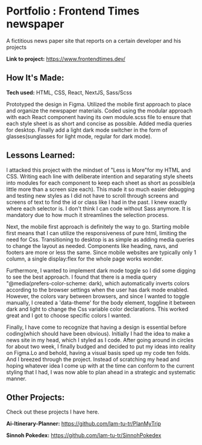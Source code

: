 # Portfolio : Frontend Times newspaper

A fictitious news paper site that reports on a certain developer and his projects

**Link to project:** https://www.frontendtimes.dev/



## How It's Made:

**Tech used:** HTML, CSS, React, NextJS, Sass/Scss

Prototyped the design in Figma. Utilized the mobile first approach to place and organize the newspaper materials. Coded using the modular approach with each React component having its own module.scss file to ensure that each style sheet is as short and concise as possible. Added media queries for desktop. Finally add a light dark mode switcher in the form of glasses(sunglasses for light mode, regular for dark mode).

## Lessons Learned:

I attacked this project with the mindset of "Less is More"for my HTML and CSS. Writing each line with deliberate intention and separating style sheets into modules for each component to keep each sheet as short as possible(a little more than a screen size each). This made it so much easier debugging and testing new styles as I did not have to scroll through screens and screens of text to find the id or class like I had in the past. I knew exactly where each selector is. I don't think I can code without Sass anymore. It is mandatory due to how much it streamlines the selection process.

Next, the mobile first approach is definitely the way to go. Starting mobile first means that I can utilize the responsiveness of pure html, limiting the need for Css. Transitioning to desktop is as simple as adding media queries to change the layout as needed. Components like heading, navs, and footers are more or less the same. Since mobile websites are typically only 1 column, a single display:flex for the whole page works wonder.

Furthermore, I wanted to implement dark mode toggle so I did some digging to see the best approach. I found that there is a media query "@media(prefers-color-scheme: dark), which automatically inverts colors according to the browser settings when the user has dark mode enabled. However, the colors vary between browsers, and since I wanted to toggle manually, I created a 'data-theme' for the body element, toggline it between dark and light to change the Css variable color declarations. This worked great and I got to choose specific colors I wanted.

Finally, I have come to recognize that having a design is essential before coding(which should have been obvious). Initially I had the idea to make a news site in my head, which I styled as I code. After going around in circles for about two week, I finally budged and decided to put my ideas into reality on Figma.Lo and behold, having a visual basis sped up my code ten folds. And I breezed through the project. Instead of scratching my head and hoping whatever idea I come up with at the time can conform to the current styling that I had, I was now able to plan ahead in a strategic and systematic manner.

## Other Projects:

Check out these projects I have here.

**Ai-Itinerary-Planner:** https://github.com/lam-tu-tr/PlanMyTrip

**Sinnoh Pokedex:** https://github.com/lam-tu-tr/SinnohPokedex
